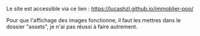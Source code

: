 Le site est accessible via ce lien : https://lucashzl.github.io/immoblier-poo/

Pour que l'affichage des images fonctionne, il faut les mettres dans le dossier "assets", je n'ai pas réussi à faire autrement.
